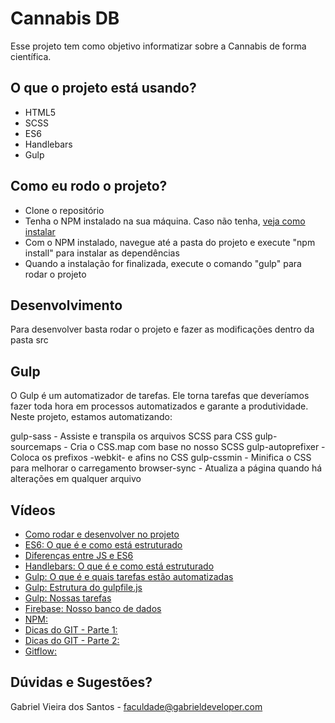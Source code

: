 # Cannabis DB #

Esse projeto tem como objetivo informatizar sobre a Cannabis de forma científica.

## O que o projeto está usando? ##

* HTML5
* SCSS
* ES6
* Handlebars
* Gulp

## Como eu rodo o projeto? ##

* Clone o repositório
* Tenha o NPM instalado na sua máquina. Caso não tenha, [veja como instalar](https://balta.io/blog/node-npm-instalacao-configuracao-e-primeiros-passos)
* Com o NPM instalado, navegue até a pasta do projeto e execute "npm install" para instalar as dependências
* Quando a instalação for finalizada, execute o comando "gulp" para rodar o projeto

## Desenvolvimento ##

Para desenvolver basta rodar o projeto e fazer as modificações dentro da pasta src

## Gulp ##

O Gulp é um automatizador de tarefas. Ele torna tarefas que deveríamos fazer toda hora em processos automatizados e garante a produtividade.
Neste projeto, estamos automatizando:

gulp-sass - Assiste e transpila os arquivos SCSS para CSS
gulp-sourcemaps - Cria o CSS.map com base no nosso SCSS
gulp-autoprefixer - Coloca os prefixos -webkit- e afins no CSS
gulp-cssmin - Minifica o CSS para melhorar o carregamento
browser-sync - Atualiza a página quando há alterações em qualquer arquivo

## Vídeos ##

* [Como rodar e desenvolver no projeto](https://screenrec.com/share/WYxcgqCdSE)
* [ES6: O que é e como está estruturado](https://screenrec.com/share/s8XufLIHK5)
* [Diferenças entre JS e ES6](https://screenrec.com/share/2TDweGjcSK)
* [Handlebars: O que é e como está estruturado](https://screenrec.com/share/seqFOSDMaP)
* [Gulp: O que é e quais tarefas estão automatizadas](https://screenrec.com/share/X9bI4V5RWf)
* [Gulp: Estrutura do gulpfile.js](https://screenrec.com/share/dPvCD5o7ju)
* [Gulp: Nossas tarefas](https://screenrec.com/share/V9z8vEN0Ij)
* [Firebase: Nosso banco de dados](https://screenrec.com/share/UeES2giZXQ)
* [NPM: ](https://screenrec.com/share/1RdVotIxTM)
* [Dicas do GIT - Parte 1: ](https://screenrec.com/share/QrYfDkgtoI)
* [Dicas do GIT - Parte 2: ](https://screenrec.com/share/4N6SIB2ZMU)
* [Gitflow: ](https://screenrec.com/share/phFRqL0eQK)

## Dúvidas e Sugestões? ##

Gabriel Vieira dos Santos - faculdade@gabrieldeveloper.com
